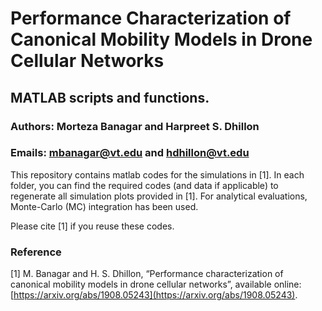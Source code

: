 # Performance Characterization of Canonical Mobility Models in Drone Cellular Networks

## MATLAB scripts and functions.

### Authors: Morteza Banagar and Harpreet S. Dhillon

### Emails: mbanagar@vt.edu and hdhillon@vt.edu

This repository contains matlab codes for the simulations in [1]. In each folder, you can find the required codes (and data if applicable) to regenerate all simulation plots provided in [1]. For analytical evaluations, Monte-Carlo (MC) integration has been used.

Please cite [1] if you reuse these codes.

### Reference

[1] M. Banagar and H. S. Dhillon, “Performance characterization of canonical mobility models in drone cellular networks”, available online: [https://arxiv.org/abs/1908.05243](https://arxiv.org/abs/1908.05243).
